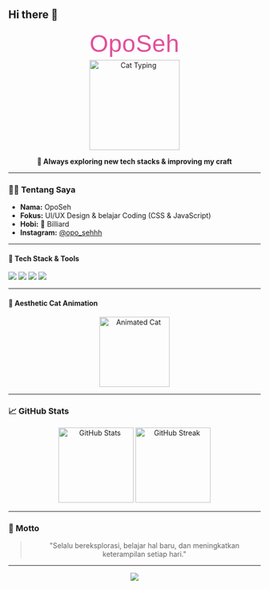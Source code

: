 ## Hi there 👋

<!--
**ooposehh/ooposehh** is a ✨ _special_ ✨ repository because its `README.md` (this file) appears on your GitHub profile.

Here are some ideas to get you started:

- 🔭 I’m currently working on ...
- 🌱 I’m currently learning ...
- 👯 I’m looking to collaborate on ...
- 🤔 I’m looking for help with ...
- 💬 Ask me about ...
- 📫 How to reach me: ...
- 😄 Pronouns: ...
- ⚡ Fun fact: ...
-->
<!-- Profile README by Copilot: Classic 90's Theme - OpoSeh -->
<!-- Hi there 👋 I'm OpoSeh! -->
<!-- Hi there 👋 I'm OpoSeh! -->

<div align="center">

  <!-- Animated Name using SVG -->
  <svg width="380" height="60">
    <text x="50%" y="50%" text-anchor="middle" dy=".3em" font-size="48" fill="#EC4899" font-family="Poppins, Arial, sans-serif">
      <animate attributeName="letter-spacing" values="0;12;0" dur="2s" repeatCount="indefinite"/>
      <animate attributeName="fill" values="#EC4899;#22d3ee;#EC4899" dur="2s" repeatCount="indefinite"/>
      OpoSeh
    </text>
  </svg>
  
  <!-- Animated Cat GIF -->
  <img src="https://media.giphy.com/media/JIX9t2j0ZTN9S/giphy.gif" alt="Cat Typing" width="180"/>
  
  <p>
    <b>🌱 Always exploring new tech stacks & improving my craft</b>
  </p>
</div>

---

### 👨‍💻 Tentang Saya

- **Nama:** OpoSeh  
- **Fokus:** UI/UX Design & belajar Coding (CSS & JavaScript)  
- **Hobi:** 🎱 Billiard  
- **Instagram:** [@opo_sehhh](https://instagram.com/opo_sehhh)  

---

#### 🚀 Tech Stack & Tools  

<img src="https://img.shields.io/badge/CSS3-1572B6?style=for-the-badge&logo=css3&logoColor=white"/>
<img src="https://img.shields.io/badge/JavaScript-F7DF1E?style=for-the-badge&logo=javascript&logoColor=black"/>
<img src="https://img.shields.io/badge/UI/UX-Design-ff69b4?style=for-the-badge"/>
<img src="https://img.shields.io/badge/Always%20Learning-00BFFF?style=for-the-badge"/>

---

#### 🐾 Aesthetic Cat Animation

<div align="center">
  <img src="https://raw.githubusercontent.com/rohitguptab/rohitguptab/main/cat-typing.gif" alt="Animated Cat" width="140"/>
</div>

---

### 📈 GitHub Stats

<div align="center">
  <img src="https://github-readme-stats.vercel.app/api?username=ooposehh&show_icons=true&theme=tokyonight" alt="GitHub Stats" height="150"/>
  <img src="https://github-readme-streak-stats.herokuapp.com/?user=ooposehh&theme=tokyonight" alt="GitHub Streak" height="150"/>
</div>

---

### 💬 Motto

<div align="center">

> "Selalu bereksplorasi, belajar hal baru, dan meningkatkan keterampilan setiap hari."

</div>

---

<div align="center">
  <a href="https://instagram.com/opo_sehhh">
    <img src="https://img.shields.io/badge/Instagram-Follow-EC4899?style=for-the-badge&logo=instagram&logoColor=white"/>
  </a>
</div>

<!--
Profile README by OpoSeh - Inspired by curiosity & creativity.
-->
